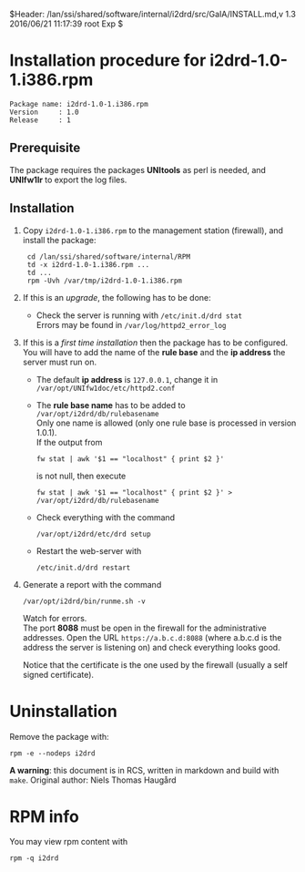 
$Header: /lan/ssi/shared/software/internal/i2drd/src/GaIA/INSTALL.md,v 1.3 2016/06/21 11:17:39 root Exp $

# Installation procedure for i2drd-1.0-1.i386.rpm

    Package name: i2drd-1.0-1.i386.rpm
    Version     : 1.0
    Release     : 1

## Prerequisite
The package requires the packages **UNItools** as perl is needed, and **UNIfw1lr** to export the log files.

## Installation
1. Copy ``i2drd-1.0-1.i386.rpm`` to the management station (firewall), and install the package:

		cd /lan/ssi/shared/software/internal/RPM
        td -x i2drd-1.0-1.i386.rpm ... 
        td ... 
        rpm -Uvh /var/tmp/i2drd-1.0-1.i386.rpm

1. If this is an _upgrade_, the following has to be done:

   * Check the server is running with ``/etc/init.d/drd stat``        
     Errors may be found in ``/var/log/httpd2_error_log``

1. If this is a _first time installation_ then the package has to be configured. You will
   have to add the name of the **rule base** and the **ip address** the server must run on.

   * The default **ip address** is ``127.0.0.1``, change it in ``/var/opt/UNIfw1doc/etc/httpd2.conf``

   * The **rule base name** has to be added to ``/var/opt/i2drd/db/rulebasename``              
     Only one name is allowed (only one rule base is processed in version 1.0.1).          
	 If the output from           

	     fw stat | awk '$1 == "localhost" { print $2 }'                  

	 is not null, then execute             

	     fw stat | awk '$1 == "localhost" { print $2 }' > /var/opt/i2drd/db/rulebasename      

   * Check everything with the command

         /var/opt/i2drd/etc/drd setup

   * Restart the web-server with

         /etc/init.d/drd restart

1.  Generate a report with the command

        /var/opt/i2drd/bin/runme.sh -v

    Watch for errors.       
	The port **8088** must be open in the firewall for the administrative addresses. Open the URL ``https://a.b.c.d:8088``
	(where a.b.c.d is the address the server is listening on) and check everything looks good.

	Notice that the certificate is the one used by the firewall (usually a self signed certificate).

Uninstallation
==============
Remove the package with:

	rpm -e --nodeps i2drd

**A warning**: this document is in RCS, written in markdown and build with ``make``. Original author: Niels Thomas Haugård

RPM info
========
You may view rpm content with

	rpm -q i2drd

